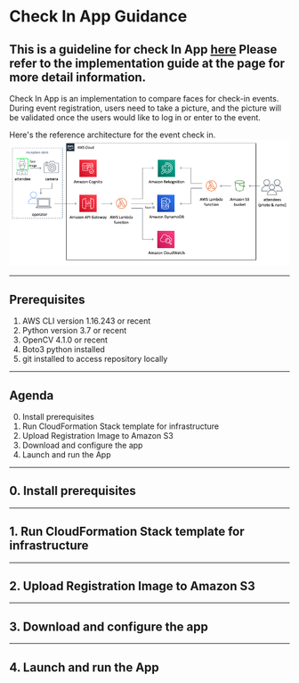 # Check In App Guidance

## This is a guideline for check In App [here](https://aws.amazon.com/solutions/implementations/auto-check-in-app/?nc1=h_ls#) Please refer to the implementation guide at the page for more detail information.

Check In App is an implementation to compare faces for check-in events. During event registration, users need to take a picture, and the picture will be validated once the users would like to log in or enter to the event.

Here's the reference architecture for the event check in.
![](images/Architecture.jpg)

---
## Prerequisites
1. AWS CLI version 1.16.243 or recent
2. Python version 3.7 or recent
3. OpenCV 4.1.0 or recent
4. Boto3 python installed
5. git installed to access repository locally

---

## Agenda
0. Install prerequisites
1. Run CloudFormation Stack template for infrastructure
2. Upload Registration Image to Amazon S3
3. Download and configure the app
4. Launch and run the App

---
## 0. Install prerequisites

---
## 1. Run CloudFormation Stack template for infrastructure

---
## 2. Upload Registration Image to Amazon S3

---
## 3. Download and configure the app

---
## 4. Launch and run the App